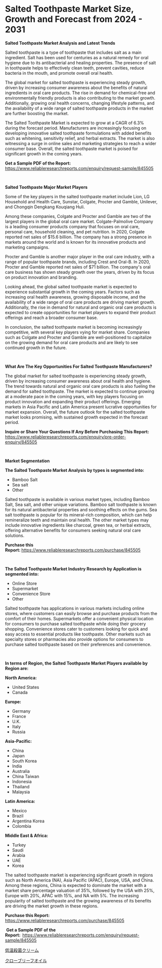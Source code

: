 <p><h1>Salted Toothpaste Market Size, Growth and Forecast from 2024 - 2031</h1></p><p><strong>Salted Toothpaste Market Analysis and Latest Trends</strong></p>
<p><p>Salted toothpaste is a type of toothpaste that includes salt as a main ingredient. Salt has been used for centuries as a natural remedy for oral hygiene due to its antibacterial and healing properties. The presence of salt in toothpaste helps to effectively clean teeth, prevent cavities, reduce bacteria in the mouth, and promote overall oral health.</p><p>The global market for salted toothpaste is experiencing steady growth, driven by increasing consumer awareness about the benefits of natural ingredients in oral care products. The rise in demand for chemical-free and environmentally friendly products is also contributing to the market growth. Additionally, growing oral health concerns, changing lifestyle patterns, and the availability of a wide range of salted toothpaste products in the market are further boosting the market.</p><p>The Salted Toothpaste Market is expected to grow at a CAGR of 6.3% during the forecast period. Manufacturers are increasingly focusing on developing innovative salted toothpaste formulations with added benefits such as whitening, sensitivity relief, and herbal extracts. The market is also witnessing a surge in online sales and marketing strategies to reach a wider consumer base. Overall, the salted toothpaste market is poised for significant growth in the coming years.</p></p>
<p><strong>Get a Sample PDF of the Report:&nbsp;</strong> <a href="https://www.reliableresearchreports.com/enquiry/request-sample/845505">https://www.reliableresearchreports.com/enquiry/request-sample/845505</a></p>
<p>&nbsp;</p>
<p><strong>Salted Toothpaste Major Market Players</strong></p>
<p><p>Some of the key players in the salted toothpaste market include Lion, LG Household and Health Care, Sunstar, Colgate, Procter and Gamble, Unilever, and Chongqin Dengkang Kouqiang Huli. </p><p>Among these companies, Colgate and Procter and Gamble are two of the largest players in the global oral care market. Colgate-Palmolive Company is a leading consumer products company that focuses on oral care, personal care, household cleaning, and pet nutrition. In 2020, Colgate reported net sales of $15.6 billion. The company has a strong presence in markets around the world and is known for its innovative products and marketing campaigns.</p><p>Procter and Gamble is another major player in the oral care industry, with a range of popular toothpaste brands, including Crest and Oral-B. In 2020, Procter and Gamble reported net sales of $71 billion. The company's oral care business has shown steady growth over the years, driven by its focus on product innovation and branding.</p><p>Looking ahead, the global salted toothpaste market is expected to experience substantial growth in the coming years. Factors such as increasing oral health awareness, growing disposable income, and the availability of a wide range of oral care products are driving market growth. Additionally, the rise in demand for natural and organic oral care products is expected to create opportunities for market players to expand their product offerings and reach a broader consumer base.</p><p>In conclusion, the salted toothpaste market is becoming increasingly competitive, with several key players vying for market share. Companies such as Colgate and Procter and Gamble are well-positioned to capitalize on the growing demand for oral care products and are likely to see continued growth in the future.</p></p>
<p>&nbsp;</p>
<p><strong>What Are The Key Opportunities For Salted Toothpaste Manufacturers?</strong></p>
<p><p>The global market for salted toothpaste is experiencing steady growth, driven by increasing consumer awareness about oral health and hygiene. The trend towards natural and organic oral care products is also fueling the demand for salted toothpaste. The market is expected to continue growing at a moderate pace in the coming years, with key players focusing on product innovation and expanding their product offerings. Emerging markets in Asia Pacific and Latin America present lucrative opportunities for market expansion. Overall, the future outlook for the salted toothpaste market looks promising, with sustained growth expected in the forecast period.</p></p>
<p><strong>Inquire or Share Your Questions If Any Before Purchasing This Report:</strong> <a href="https://www.reliableresearchreports.com/enquiry/pre-order-enquiry/845505">https://www.reliableresearchreports.com/enquiry/pre-order-enquiry/845505</a></p>
<p>&nbsp;</p>
<p><strong>Market Segmentation</strong></p>
<p><strong>The Salted Toothpaste Market Analysis by types is segmented into:</strong></p>
<p><ul><li>Bamboo Salt</li><li>Sea salt</li><li>Other</li></ul></p>
<p><p>Salted toothpaste is available in various market types, including Bamboo Salt, Sea salt, and other unique variations. Bamboo salt toothpaste is known for its natural antibacterial properties and soothing effects on the gums. Sea salt toothpaste is popular for its mineral-rich composition, which can help remineralize teeth and maintain oral health. The other market types may include innovative ingredients like charcoal, green tea, or herbal extracts, offering alternative benefits for consumers seeking natural oral care solutions.</p></p>
<p><strong>Purchase this Report:&nbsp;</strong><a href="https://www.reliableresearchreports.com/purchase/845505">https://www.reliableresearchreports.com/purchase/845505</a></p>
<p>&nbsp;</p>
<p><strong>The Salted Toothpaste Market Industry Research by Application is segmented into:</strong></p>
<p><ul><li>Online Store</li><li>Supermarket</li><li>Convenience Store</li><li>Other</li></ul></p>
<p><p>Salted toothpaste has applications in various markets including online stores, where customers can easily browse and purchase products from the comfort of their homes. Supermarkets offer a convenient physical location for consumers to purchase salted toothpaste while doing their grocery shopping. Convenience stores cater to customers looking for quick and easy access to essential products like toothpaste. Other markets such as specialty stores or pharmacies also provide options for consumers to purchase salted toothpaste based on their preferences and convenience.</p></p>
<p>&nbsp;</p>
<p><strong>In terms of Region, the Salted Toothpaste Market Players available by Region are:</strong></p>
<p>
    <p> <strong> North America: </strong>
        <ul>
            <li>United States</li>
            <li>Canada</li>
        </ul>
        </p> 
    <p> <strong> Europe: </strong>
        <ul>
            <li>Germany</li>
            <li>France</li>
            <li>U.K.</li>
            <li>Italy</li>
            <li>Russia</li>
        </ul>
        </p> 
    <p> <strong> Asia-Pacific: </strong>
        <ul>
            <li>China</li>
            <li>Japan</li>
            <li>South Korea</li>
            <li>India</li>
            <li>Australia</li>
            <li>China Taiwan</li>
            <li>Indonesia</li>
            <li>Thailand</li>
            <li>Malaysia</li>
        </ul>
        </p> 
    <p> <strong> Latin America: </strong>
        <ul>
            <li>Mexico</li>
            <li>Brazil</li>
            <li>Argentina Korea</li>
            <li>Colombia</li>
        </ul>
        </p> 
    <p> <strong> Middle East & Africa: </strong>
        <ul>
            <li>Turkey</li>
            <li>Saudi</li>
            <li>Arabia</li>
            <li>UAE</li>
            <li>Korea</li>
        </ul>
    </p>
    </p>
<p><p>The salted toothpaste market is experiencing significant growth in regions such as North America (NA), Asia Pacific (APAC), Europe, USA, and China. Among these regions, China is expected to dominate the market with a market share percentage valuation of 35%, followed by the USA with 25%, Europe with 20%, APAC with 15%, and NA with 5%. The increasing popularity of salted toothpaste and the growing awareness of its benefits are driving the market growth in these regions.</p></p>
<p><strong>Purchase this Report: </strong><a href="https://www.reliableresearchreports.com/purchase/845505">https://www.reliableresearchreports.com/purchase/845505</a></p>
<p>&nbsp;<strong>Get a Sample PDF of the Report:&nbsp;&nbsp;</strong><a href="https://www.reliableresearchreports.com/enquiry/request-sample/845505">https://www.reliableresearchreports.com/enquiry/request-sample/845505</a></p>
<p><strong></strong></p>
<p><p><a href="https://medium.com/@jodyomenick9056/%E5%8A%A0%E7%86%B1%E6%AE%BA%E8%8F%8C%E3%82%AF%E3%83%AA%E3%83%BC%E3%83%A0%E5%B8%82%E5%A0%B4-%E5%B8%82%E5%A0%B4%E3%82%B7%E3%82%A7%E3%82%A2-%E5%B8%82%E5%A0%B4%E5%8B%95%E5%90%91-%E3%81%8A%E3%82%88%E3%81%B3%E5%B0%86%E6%9D%A5%E3%81%AE%E6%88%90%E9%95%B7%E3%82%92%E6%8E%A2%E3%82%8B-792955ca75c3">低温殺菌クリーム</a></p><p><a href="https://medium.com/@terrelliemann565620/%E3%82%AF%E3%83%AD%E3%83%BC%E3%83%96%E8%91%89%E6%B2%B9%E5%B8%82%E5%A0%B4-%E5%B8%82%E5%A0%B4cagr-%E5%B8%82%E5%A0%B4%E3%83%88%E3%83%AC%E3%83%B3%E3%83%89-%E3%81%8A%E3%82%88%E3%81%B3%E6%88%90%E9%95%B7%E6%88%A6%E7%95%A5%E3%81%AB%E9%96%A2%E3%81%99%E3%82%8B%E6%83%85%E5%A0%B1-3dc7990c16cf">クローブリーフオイル</a></p></p>